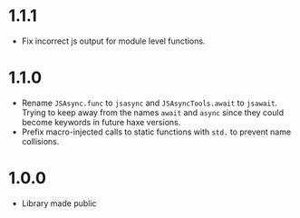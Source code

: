 # 1.1.1

* Fix incorrect js output for module level functions.

# 1.1.0

* Rename `JSAsync.func` to `jsasync` and `JSAsyncTools.await` to `jsawait`. Trying to keep away from the names `await` and `async` since they could become keywords in future haxe versions.
* Prefix macro-injected calls to static functions with `std.` to prevent name collisions.

# 1.0.0

* Library made public